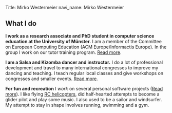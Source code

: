 Title: Mirko Westermeier
navi_name: Mirko Westermeier

## What I do

**I work as a research associate and PhD student in computer science education at the University of Münster.** I am a member of the Committee on European Computing Education (ACM Europe/Informactis Europe). In the group I work on our tutor training program. [Read more][CSEdR].

[CSEdR]: computer_science_education_research.html

**I am a Salsa and Kizomba dancer and instructor.** I do a lot of professional development and travel to many international congresses to improve my dancing and teaching. I teach regular local classes and give workshops on congresses and smaller events. [Read more][Dancing].

[Dancing]: dance_instructor.html

**For fun and recreation** I *work* on several personal software projects ([Read more][PP]). I like flying [RC helicopters][RCH], did half-hearted attempts to become a glider pilot and play some music. I also used to be a sailor and windsurfer. My attempt to stay in shape involves running, swimming and a gym.

[PP]: personal_software_projects.html
[RCH]: https://www.youtube.com/watch?v=yCBGcm80oTg
